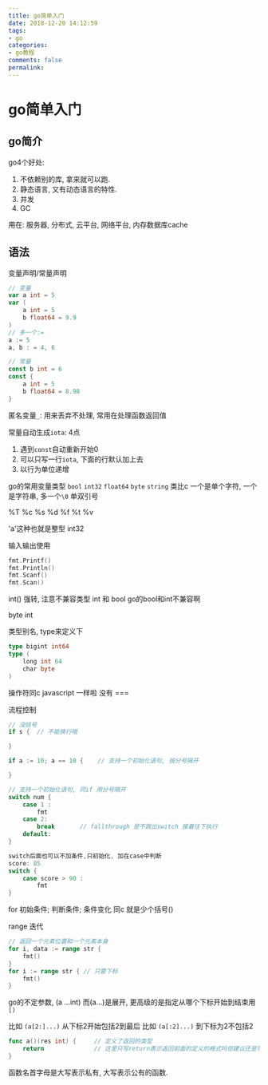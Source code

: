 ```yaml
---
title: go简单入门
date: 2018-12-20 14:12:59
tags:
- go
categories:
- go教程
comments: false
permalink:
---
```


# go简单入门

## go简介

go4个好处:

1. 不依赖别的库, 拿来就可以跑.
2. 静态语言, 又有动态语言的特性.
3. 并发
4. GC

用在: 服务器, 分布式, 云平台, 网络平台, 内存数据库cache

## 语法

变量声明/常量声明

```go
// 变量
var a int = 5
var (
    a int = 5
    b float64 = 9.9
)
// 多一个:=
a := 5
a, b : = 4, 6

// 常量
const b int = 6
const {
    a int = 5
    b float64 = 8.98
}
```

匿名变量`_`: 用来丢弃不处理, 常用在处理函数返回值

常量自动生成`iota`: 4点

1. 遇到`const`自动重新开始0
2. 可以只写一行`iota`, 下面的行默认加上去
3. 以行为单位递增

go的常用变量类型
`bool` `int32` `float64`
`byte` `string` 类比c 一个是单个字符, 一个是字符串, 多一个`\0`  单双引号

%T
%c %s %d %f %t
%v

'a'这种也就是整型 int32

输入输出使用

```go
fmt.Printf()
fmt.Println()
fmt.Scanf()
fmt.Scan()
```

int() 强转, 注意不兼容类型 int 和 bool  go的bool和int不兼容啊

byte int

类型别名, type来定义下

```go
type bigint int64
type (
    long int 64
    char byte
)
```

操作符同c javascript  一样啦 没有 ===

流程控制

```go
// 没括号
if s {  // 不能换行哦

}

if a := 10; a == 10 {    // 支持一个初始化语句, 按分号隔开

}

// 支持一个初始化语句, 同if 用分号隔开
switch num {
    case 1 :
        fmt
    case 2:
        break       // fallthrough 是不跳出switch 接着往下执行
    default:
}

switch后面也可以不加条件,只初始化, 加在case中判断
score: 85
switch {
    case score > 90 :
        fmt
}
```

for 初始条件; 判断条件; 条件变化  同c 就是少个括号()

range 迭代

```go
// 返回一个元素位置和一个元素本身
for i, data := range str {
    fmt()
}
for i := range str { // 只要下标
    fmt()
}
```

go的不定参数,  (a ...int)  而(a...)是展开, 
更高级的是指定从哪个下标开始到结束用`[)`

比如 `(a[2:]...)`  从下标2开始包括2到最后
比如 `(a[:2]...)`  到下标为2不包括2

```go
func a()(res int) {     // 定义了返回的类型
    return              // 这里只写return表示返回前面的定义的格式吗但建议还是写全好了
}
```

函数名首字母是大写表示私有, 大写表示公有的函数.






